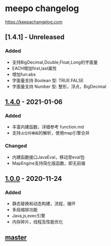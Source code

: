 # meepo changelog

<https://keepachangelog.com>

## [1.4.1] - Unreleased

### Added

- 支持BigDecimal,Double,Float,Long的字面量
- EACH增加first,last属性
- 增加fun:abs
- 字面量支持 Boolean 型: TRUE:FALSE
- 字面量支持 Number 型: 整形，浮点，BigDecimal

## [1.4.0] - 2021-01-06

### Added

- 丰富内建函数，详细参考 function.md
- 支持`占位符模板`的解析，使用map引擎合并

### Changed

- 内建函数接口JavaEval，移动至eval包
- MapEngine支持简化版函数，即无前缀

## [1.0.0] - 2020-11-24

### Added

- 静态替换和动态构建，流程，循环
- 多段缩排功能
- Java,js,exec引擎
- 内存碎片，线程及性能优化

## [master]

[master]: https://github.com/trydofor/pro.fessional.meepo
[1.0.0]: https://github.com/trydofor/pro.fessional.meepo/releases/tag/1.0.0
[1.4.0]: https://github.com/trydofor/pro.fessional.meepo/releases/tag/1.4.0
